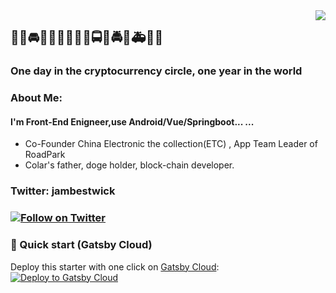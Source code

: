 <img align="right" src="https://visitor-badge.laobi.icu/badge?page_id=jambestwick.jambestwick">


## :tractor::blue_car::oncoming_automobile::car::red_car::taxi::oncoming_taxi::articulated_lorry::bus::oncoming_bus::police_car::oncoming_police_car::fire_engine::ambulance::minibus::truck:  
### One day in the cryptocurrency circle, one year in the world
### About Me:
#### I'm Front-End Enigneer,use Android/Vue/Springboot... ...
+ Co-Founder China Electronic the collection(ETC) , App Team Leader of RoadPark 
+ Colar's father, doge holder, block-chain developer.
### Twitter: jambestwick
###  [![Follow on Twitter](https://img.shields.io/twitter/follow/jambestwick.svg)](https://twitter.com/intent/follow?screen_name=jambestwick)

### 🚀 Quick start (Gatsby Cloud)
Deploy this starter with one click on [Gatsby Cloud](https://www.gatsbyjs.com/cloud/):
[<img src="https://www.gatsbyjs.com/deploynow.svg" alt="Deploy to Gatsby Cloud">](https://www.gatsbyjs.com/dashboard/deploynow?url=https://github.com/gatsbyjs/gatsby-starter-default)
